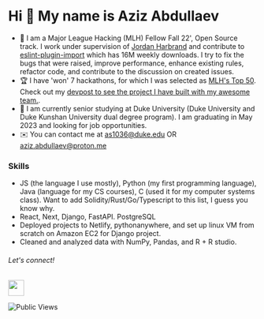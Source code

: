 Hi 👋 My name is Aziz Abdullaev
=============================== 

*   🚀  I am a Major League Hacking (MLH) Fellow Fall 22', Open Source track. I work under supervision of [Jordan Harbrand](https://github.com/ljharb) and contribute to [eslint-plugin-import](https://github.com/import-js/eslint-plugin-import) which has 16M weekly downloads. I try to fix the bugs that were raised, improve performance, enhance existing rules, refactor code, and contribute to the discussion on created issues.
*   🏆  I have 'won' 7 hackathons, for which I was selected as [MLH's Top 50](https://top.mlh.io/2022/profiles/aziz-abdullaev). Check out my [devpost to see the project I have built with my awesome team.](https://devpost.com/azyzz228).
*   🏫  I am currently senior studying at Duke University (Duke University and Duke Kunshan University dual degree program). I am graduating in May 2023 and looking for job opportunities.
*   ✉️  You can contact me at as1036@duke.edu OR aziz.abdullaev@proton.me

### Skills

* JS (the language I use mostly), Python (my first programming language), Java (language for my CS courses), C (used it for my computer systems class). Want to add Solidity/Rust/Go/Typescript to this list, I guess you know why.
* React, Next, Django, FastAPI. PostgreSQL
* Deployed projects to Netlify, pythonanywhere, and set up linux VM from scratch on Amazon EC2 for Django project.
* Cleaned and analyzed data with NumPy, Pandas, and R + R studio.

###### Let's connect!
                  
<p align="left"><a href="https://www.linkedin.com/in/aziz-abdullaev" target="_blank" rel="noreferrer"><img src="https://raw.githubusercontent.com/danielcranney/readme-generator/main/public/icons/socials/linkedin.svg" width="32" height="32" /></a></p>

![Public Views](https://komarev.com/ghpvc/?username=azyzz228)
